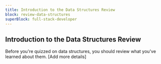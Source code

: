 ```yaml
---
title: Introduction to the Data Structures Review
block: review-data-structures
superBlock: full-stack-developer
---
```


## Introduction to the Data Structures Review

Before you're quizzed on data structures, you should review what you've learned about them. [Add more details]
